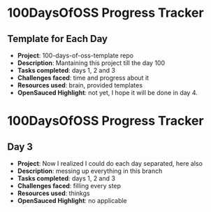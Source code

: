 # 100DaysOfOSS Progress Tracker

## Template for Each Day

- **Project**: 100-days-of-oss-template repo
- **Description**: Mantaining this project till the day 100
- **Tasks completed**: days 1, 2 and 3
- **Challenges faced**: time and progress about it
- **Resources used**: brain, provided templates
- **OpenSauced Highlight**: not yet, I hope it will be done in day 4.
# 100DaysOfOSS Progress Tracker

## Day 3

- **Project**: Now I realized I could do each day separated, here also
- **Description**: messing up everything in this branch
- **Tasks completed**: days 1, 2 and 3
- **Challenges faced**: filling every step
- **Resources used**: thinkgs
- **OpenSauced Highlight**: no applicable